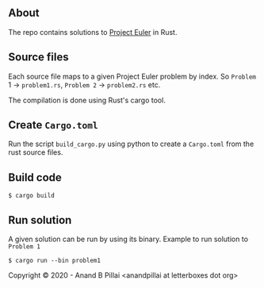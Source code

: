 ## About

The repo contains solutions to [Project Euler][1] in Rust.

## Source files

Each source file maps to a given Project Euler problem by index. So `Problem `1 -> `problem1.rs`, `Problem 2` -> `problem2.rs` etc.

The compilation is done using Rust's cargo tool.

## Create `Cargo.toml`

Run the script `build_cargo.py` using python to create a `Cargo.toml` from the rust source files.

## Build code

    $ cargo build

## Run solution

A given solution can be run by using its binary. Example to run solution to `Problem 1`

    $ cargo run --bin problem1


[1]: http://projecteuler.net


Copyright &copy; 2020 - Anand B Pillai &lt;anandpillai at letterboxes dot org&gt;
